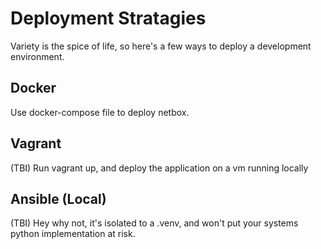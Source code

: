 # Deployment Stratagies

Variety is the spice of life, so here's a few ways to deploy a development
environment.

## Docker

Use docker-compose file to deploy netbox.

## Vagrant

(TBI)
Run vagrant up, and deploy the application on a vm running locally

## Ansible (Local)

(TBI)
Hey why not, it's isolated to a .venv, and won't put your systems python
implementation at risk.
